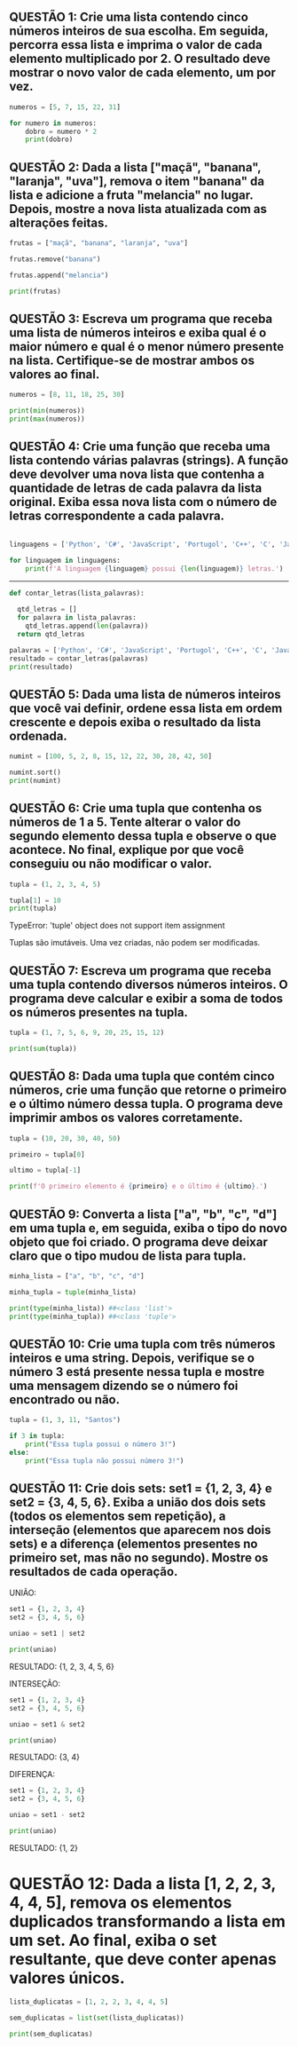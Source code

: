 ## QUESTÃO 1: Crie uma lista contendo cinco números inteiros de sua escolha. Em seguida, percorra essa lista e imprima o valor de cada elemento multiplicado por 2. O resultado deve mostrar o novo valor de cada elemento, um por vez.

```python
numeros = [5, 7, 15, 22, 31]

for numero in numeros:
    dobro = numero * 2
    print(dobro)
```

## QUESTÃO 2: Dada a lista ["maçã", "banana", "laranja", "uva"], remova o item "banana" da lista e adicione a fruta "melancia" no lugar. Depois, mostre a nova lista atualizada com as alterações feitas.

```python
frutas = ["maçã", "banana", "laranja", "uva"]

frutas.remove("banana")

frutas.append("melancia")

print(frutas)
```

## QUESTÃO 3: Escreva um programa que receba uma lista de números inteiros e exiba qual é o maior número e qual é o menor número presente na lista. Certifique-se de mostrar ambos os valores ao final.

```python
numeros = [8, 11, 18, 25, 30]

print(min(numeros))
print(max(numeros))
```

## QUESTÃO 4: Crie uma função que receba uma lista contendo várias palavras (strings). A função deve devolver uma nova lista que contenha a quantidade de letras de cada palavra da lista original. Exiba essa nova lista com o número de letras correspondente a cada palavra.

```python

linguagens = ['Python', 'C#', 'JavaScript', 'Portugol', 'C++', 'C', 'Java']

for linguagem in linguagens:
    print(f'A linguagem {linguagem} possui {len(linguagem)} letras.')
```

-----

```python
def contar_letras(lista_palavras):
    
  qtd_letras = []
  for palavra in lista_palavras:
    qtd_letras.append(len(palavra))
  return qtd_letras

palavras = ['Python', 'C#', 'JavaScript', 'Portugol', 'C++', 'C', 'Java']
resultado = contar_letras(palavras)
print(resultado)
```

## QUESTÃO 5: Dada uma lista de números inteiros que você vai definir, ordene essa lista em ordem crescente e depois exiba o resultado da lista ordenada.

```python
numint = [100, 5, 2, 8, 15, 12, 22, 30, 28, 42, 50]

numint.sort()
print(numint)
```

## QUESTÃO 6: Crie uma tupla que contenha os números de 1 a 5. Tente alterar o valor do segundo elemento dessa tupla e observe o que acontece. No final, explique por que você conseguiu ou não modificar o valor.

```python
tupla = (1, 2, 3, 4, 5)

tupla[1] = 10
print(tupla)
```

TypeError: 'tuple' object does not support item assignment

Tuplas são imutáveis. Uma vez criadas, não podem ser modificadas.

## QUESTÃO 7: Escreva um programa que receba uma tupla contendo diversos números inteiros. O programa deve calcular e exibir a soma de todos os números presentes na tupla.

```python
tupla = (1, 7, 5, 6, 9, 20, 25, 15, 12)

print(sum(tupla))
```

## QUESTÃO 8: Dada uma tupla que contém cinco números, crie uma função que retorne o primeiro e o último número dessa tupla. O programa deve imprimir ambos os valores corretamente.

```python
tupla = (10, 20, 30, 40, 50)

primeiro = tupla[0]

ultimo = tupla[-1]

print(f'O primeiro elemento é {primeiro} e o último é {ultimo}.')
```

## QUESTÃO 9: Converta a lista ["a", "b", "c", "d"] em uma tupla e, em seguida, exiba o tipo do novo objeto que foi criado. O programa deve deixar claro que o tipo mudou de lista para tupla.

```python
minha_lista = ["a", "b", "c", "d"]

minha_tupla = tuple(minha_lista)

print(type(minha_lista)) ##<class 'list'>
print(type(minha_tupla)) ##<class 'tuple'>
```

## QUESTÃO 10: Crie uma tupla com três números inteiros e uma string. Depois, verifique se o número 3 está presente nessa tupla e mostre uma mensagem dizendo se o número foi encontrado ou não.

```python
tupla = (1, 3, 11, "Santos")  

if 3 in tupla: 
    print("Essa tupla possui o número 3!")
else:
    print("Essa tupla não possui número 3!")
```

## QUESTÃO 11: Crie dois sets: set1 = {1, 2, 3, 4} e set2 = {3, 4, 5, 6}. Exiba a união dos dois sets (todos os elementos sem repetição), a interseção (elementos que aparecem nos dois sets) e a diferença (elementos presentes no primeiro set, mas não no segundo). Mostre os resultados de cada operação.

UNIÃO:

```python
set1 = {1, 2, 3, 4}
set2 = {3, 4, 5, 6}

uniao = set1 | set2

print(uniao)
```

RESULTADO: {1, 2, 3, 4, 5, 6}

INTERSEÇÃO:

```python
set1 = {1, 2, 3, 4}
set2 = {3, 4, 5, 6}

uniao = set1 & set2

print(uniao)
```

RESULTADO: {3, 4}

DIFERENÇA:

```python
set1 = {1, 2, 3, 4}
set2 = {3, 4, 5, 6}

uniao = set1 - set2

print(uniao)
```

RESULTADO: {1, 2}

# QUESTÃO 12: Dada a lista [1, 2, 2, 3, 4, 4, 5], remova os elementos duplicados transformando a lista em um set. Ao final, exiba o set resultante, que deve conter apenas valores únicos.

```python
lista_duplicatas = [1, 2, 2, 3, 4, 4, 5]

sem_duplicatas = list(set(lista_duplicatas))

print(sem_duplicatas)
```






